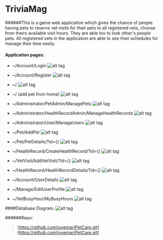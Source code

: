 # TriviaMag

######This is a game web application which gives the chance of people having pets to reserve vet visits for their pets to all registered vets, choose from theirs available visit hours. They are able too to look other's people pets. All registered vets in the application are able to see their schedules for manage their time easily.

#### Application pages:
- ~/Account/Login
![alt tag](http://puu.sh/nj7H1/29173ee60c.png)

- ~/Account/Register
 ![alt tag](http://puu.sh/nj7E8/38c2205be2.png)

- ~/
 ![alt tag](http://puu.sh/nj8qM/6fb869c35a.jpg)

- ~/ (add pet from home)
 ![alt tag](http://puu.sh/nj8t3/3b006a6661.jpg)

- ~/Administrator/PetAdmin/ManagePets
 ![alt tag](http://puu.sh/nj8Kp/b334355cfe.png)

- ~/Administrator/HealthRecordAdmin/ManageHealthRecords
 ![alt tag](http://puu.sh/nj8N6/b9a8105d98.png)

- ~/Administrator/User/ManageUsers
![alt tag](http://puu.sh/nj8Ox/2249744e29.png)

- ~/Pet/AddPet
 ![alt tag](http://puu.sh/nj9KJ/c3e214ba65.png)

- ~/Pet/PetDetails/?id={}
![alt tag](http://puu.sh/nj9QN/29bdaf9f01.jpg)

- ~/HealthRecord/CreateHealthRecord/?id={}
![alt tag](http://puu.sh/nj9Ye/a44209c89d.png)

- ~/VetVisit/AddVetVisit/?id={}
![alt tag](http://puu.sh/njaqS/ce4ef3d5e4.png)

- ~/HealthRecord/HealthRecordDetails/?id={}
![alt tag](http://puu.sh/njaAa/3b8d2dfa00.png)

- ~/Account/UserDetails
![alt tag](http://puu.sh/njcMs/029f287288.png)

- ~/Manage/EditUserProfile
![alt tag](http://puu.sh/njcVf/f7cd27223b.png)

- ~/VetBusyHour/MyBusyHours
![alt tag](http://puu.sh/njiXn/5e2dd4f012.png)

####Database Diagram:
![alt tag](http://puu.sh/njdEb/6e7479d578.png)

######Repo:
> [https://github.com/juvemar/PetCare.git](https://github.com/juvemar/PetCare.git)
